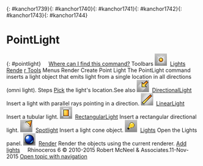---
---

{: #kanchor1739}{: #kanchor1740}{: #kanchor1741}{: #kanchor1742}{: #kanchor1743}{: #kanchor1744}
# PointLight
{: #pointlight}
 [![images/transparent.gif](images/transparent.gif)Where can I find this command?](javascript:void(0);) Toolbars
![images/pointlight.png](images/pointlight.png) [Lights](lights-toolbar.html)  [Rende](render-tools-toolbar.html)  [r Tools](render-tools-toolbar.html) 
Menus
Render
Create Point Light
The PointLight command inserts a light object that emits light from a single location in all directions (omni light).
Steps
 [Pick](pick-location.html) the light's location.See also
![images/directionallight.png](images/directionallight.png) [DirectionalLight](directionallight.html) 
Insert a light with parallel rays pointing in a direction.
![images/linearlight.png](images/linearlight.png) [LinearLight](linearlight.html) 
Insert a tubular light.
![images/rectangularlight.png](images/rectangularlight.png) [RectangularLight](rectangularlight.html) 
Insert a rectangular directional light.
![images/spotlight.png](images/spotlight.png) [Spotlight](spotlight.html) 
Insert a light cone object.
![images/lights.png](images/lights.png) [Lights](lights.html) 
Open the Lights panel.
![images/render.png](images/render.png) [Render](render.html) 
Render the objects using the current renderer.
 [Add lights](sak-lights.html) 
&#160;
&#160;
Rhinoceros 6 © 2010-2015 Robert McNeel &amp; Associates.11-Nov-2015
 [Open topic with navigation](pointlight.html) 

